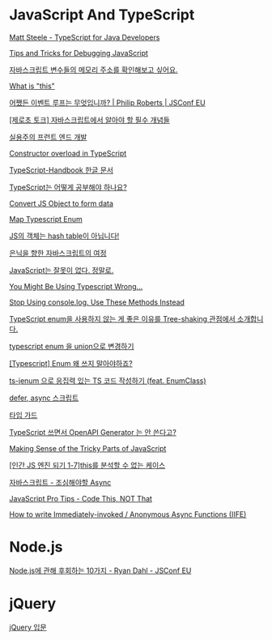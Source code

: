 

# JavaScript And TypeScript

[Matt Steele - TypeScript for Java Developers](https://www.youtube.com/watch?v=7v9GxHR2Ffg&list=PLiLLi47PCMPjvVIba_5Tzl--QqblJkpnZ&index=9&ab_channel=OmahaJavaUsersGroup)
<br/>

[Tips and Tricks for Debugging JavaScript](https://www.youtube.com/watch?v=_QtUGdaCb1c&list=PLiLLi47PCMPjvVIba_5Tzl--QqblJkpnZ&index=45&ab_channel=JamesQQuick)
<br/>

[자바스크립트 변수들의 메모리 주소를 확인해보고 싶어요.](https://www.youtube.com/watch?v=Rp_-WJlXqHU&list=PLiLLi47PCMPjvVIba_5Tzl--QqblJkpnZ&index=82&ab_channel=%5B%EC%98%A4%EC%A0%9C%EC%9D%B4%ED%8A%9C%EB%B8%8C%5DOJTube )
<br/>

[What is "this"](https://www.youtube.com/watch?v=kb0Af7dzCTs&list=PLiLLi47PCMPjvVIba_5Tzl--QqblJkpnZ&index=125&ab_channel=VisualStudioCode)
<br/>

[어쨌든 이벤트 루프는 무엇입니까? | Philip Roberts | JSConf EU](https://www.youtube.com/watch?v=8aGhZQkoFbQ&list=PLiLLi47PCMPjvVIba_5Tzl--QqblJkpnZ&index=273&ab_channel=JSConf)
<br/>

[[제로초 토크] 자바스크립트에서 알아야 할 필수 개념들](https://www.youtube.com/watch?v=b4LxIniE9-M&list=PLiLLi47PCMPjvVIba_5Tzl--QqblJkpnZ&index=257&ab_channel=ZeroChoTV)
<br/>

[실용주의 프런트 엔드 개발](https://peter-cho.gitbook.io/book/)
<br/>

[Constructor overload in TypeScript](https://stackoverflow.com/questions/12702548/constructor-overload-in-typescript)
<br/>

[TypeScript-Handbook 한글 문서](https://typescript-kr.github.io/)
<br/>

[TypeScript는 어떻게 공부해야 하나요?](https://yozm.wishket.com/magazine/detail/1376/)
<br/>

[Convert JS Object to form data](https://stackoverflow.com/questions/22783108/convert-js-object-to-form-data)
<br/>

[Map Typescript Enum](https://stackoverflow.com/questions/41308123/map-typescript-enum)

[JS의 객체는 hash table이 아닙니다!](https://velog.io/@wongue_shin/JS%EC%9D%98-%EA%B0%9D%EC%B2%B4%EB%8A%94-hash-table%EC%9D%B4-%EC%95%84%EB%8B%99%EB%8B%88%EB%8B%A4)

[은닉을 향한 자바스크립트의 여정](https://meetup.toast.com/posts/228)

[JavaScript는 잘못이 없다. 정말로.](https://pitzcarraldo.medium.com/javascript%EB%8A%94-%EC%9E%98%EB%AA%BB%EC%9D%B4-%EC%97%86%EB%8B%A4-%EC%A0%95%EB%A7%90%EB%A1%9C-fb9b8e033b10)

[You Might Be Using Typescript Wrong...](https://www.youtube.com/watch?v=RmGHnYUqQ4k&list=PLiLLi47PCMPjvVIba_5Tzl--QqblJkpnZ&ab_channel=Theo-ping%E2%80%A4gg)

[Stop Using console.log. Use These Methods Instead](https://www.youtube.com/watch?v=qkCwhNkA7dU&list=PLiLLi47PCMPjvVIba_5Tzl--QqblJkpnZ&index=13&ab_channel=WebDevSimplified)

[TypeScript enum을 사용하지 않는 게 좋은 이유를 Tree-shaking 관점에서 소개합니다.](https://engineering.linecorp.com/ko/blog/typescript-enum-tree-shaking/)

[typescript enum 을 union으로 변경하기](https://velog.io/@leehaeun0/typescript-enum-%EC%9D%84-union%EC%9C%BC%EB%A1%9C-%EB%B3%80%EA%B2%BD%ED%95%98%EA%B8%B0)

[[Typescript] Enum 왜 쓰지 말아야하죠?](https://velog.io/@sensecodevalue/Typescript-Enum-%EC%99%9C-%EC%93%B0%EC%A7%80-%EB%A7%90%EC%95%84%EC%95%BC%ED%95%98%EC%A3%A0)

[ts-jenum 으로 응집력 있는 TS 코드 작성하기 (feat. EnumClass)](https://jojoldu.tistory.com/621)

[defer, async 스크립트](https://ko.javascript.info/script-async-defer)

[타입 가드](https://radlohead.gitbook.io/typescript-deep-dive/type-system/typeguard)

[TypeScript 쓰면서 OpenAPI Generator 는 안 쓴다고?](https://min9nim.vercel.app/2022-04-07-openapi-generator/)

[Making Sense of the Tricky Parts of JavaScript](https://www.youtube.com/watch?v=tiRhFGnCltw&list=LLg19zd5p7T_YkjpHp-h0YkQ&index=3&ab_channel=Academind)

[[인간 JS 엔진 되기 1-7]this를 분석할 수 없는 케이스](https://www.youtube.com/watch?v=3l2yiP0ch3U&list=LLg19zd5p7T_YkjpHp-h0YkQ&index=4&ab_channel=ZeroChoTV)

[자바스크립트 - 조심해야할 Async](https://www.youtube.com/watch?v=e09U4QOUOg4&list=LLg19zd5p7T_YkjpHp-h0YkQ&index=9&ab_channel=%EC%BD%94%EB%93%9C%EA%B9%8E%EB%8A%94%EB%85%B8%EC%9D%B8)

[JavaScript Pro Tips - Code This, NOT That](https://www.youtube.com/watch?v=Mus_vwhTCq0&list=LLg19zd5p7T_YkjpHp-h0YkQ&index=16&ab_channel=Fireship)

[How to write Immediately-invoked / Anonymous Async Functions (IIFE)](https://usefulangle.com/post/248/javascript-async-anonymous-function-iife)

[]()

[]()

[]()
[]()
[]()


# Node.js

[Node.js에 관해 후회하는 10가지 - Ryan Dahl - JSConf EU](https://www.youtube.com/watch?v=M3BM9TB-8yA&list=PLiLLi47PCMPjvVIba_5Tzl--QqblJkpnZ&index=274&ab_channel=JSConf)



# jQuery

[jQuery 입문](https://www.devkuma.com/docs/jquery/)
<br/>

[]()
<br/>

[]()
<br/>


